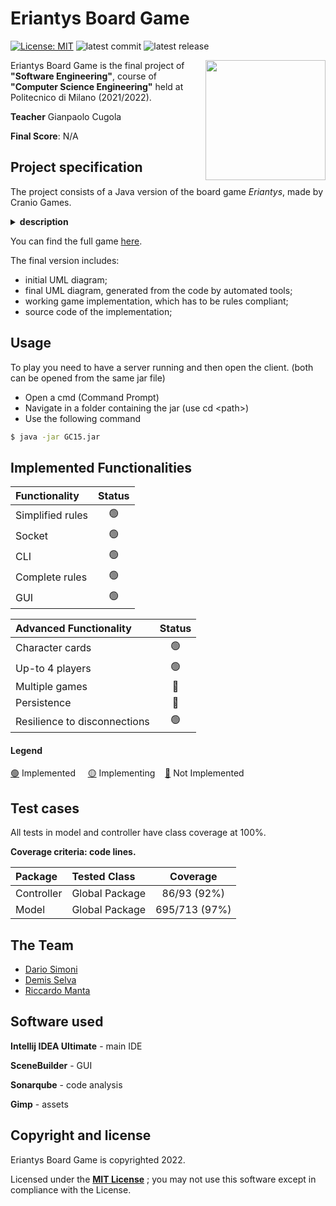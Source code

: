 # Eriantys Board Game
[![License: MIT][license-image]][license]
![latest commit](https://img.shields.io/github/last-commit/Demisu/ing-sw-2022-selva-simoni-manta?color=red)
![latest release](https://img.shields.io/github/v/release/Demisu/ing-sw-2022-selva-simoni-manta?color=green)

<img src="https://i.imgur.com/PFT0MMi.png" width=192px height=192 px align="right" />

Eriantys Board Game is the final project of **"Software Engineering"**, course of **"Computer Science Engineering"** held at Politecnico di Milano (2021/2022).

**Teacher** Gianpaolo Cugola

**Final Score**: N/A

## Project specification
The project consists of a Java version of the board game *Eriantys*, made by Cranio Games.
<details>
<summary><b>description</b></summary>
  
> In a world of floating islands, young magical creatures wish to enter into the great schools of magic.
>   
> Take the role of a school principal in a great challenge, what school will be the most influent? Use wisely your 10 assistants to move students into your dining room and onto the islands and guide Mother Nature on the island where you have more control, she will reward you and let you build a magic tower there!
> Be careful though! The 5 professors define who controls a faction, but they always go where the most students are. Each faction will change their minds frequently and you may lose all your support!
> 
> A light strategy family game in a cute and funny world full of magical creatures, with 12 different characters that change the rules for lots of variants!
  
</details>

You can find the full game [here](https://www.craniocreations.it/prodotto/eriantys/).

The final version includes:
* initial UML diagram;
* final UML diagram, generated from the code by automated tools;
* working game implementation, which has to be rules compliant;
* source code of the implementation;
## Usage
To play you need to have a server running and then open the client.
(both can be opened from the same jar file)
* Open a cmd (Command Prompt)
* Navigate in a folder containing the jar (use cd &lt;path&gt;)
* Use the following command
```sh
$ java -jar GC15.jar
```

## Implemented Functionalities
| Functionality | Status |
|:-----------------------|:------------------------------------:|
| Simplified rules | 🟢 |
| Socket |🟢 |
| CLI | 🟢 |
| Complete rules | 🟢 |
| GUI | 🟢 |

| Advanced Functionality | Status |
|:-----------------------|:------------------------------------:|
| Character cards | 🟢 |
| Up-to 4 players | 🟢 |
| Multiple games | 🔴 |
| Persistence | 🔴 |
| Resilience to disconnections | 🟢 |

#### Legend
[🟢]() Implemented &nbsp;&nbsp;&nbsp;&nbsp;[🟡]() Implementing&nbsp;&nbsp;&nbsp;&nbsp;[🔴]() Not Implemented

## Test cases
All tests in model and controller have class coverage at 100%.

**Coverage criteria: code lines.**

| Package |Tested Class | Coverage |
|:-----------------------|:------------------|:------------------------------------:|
| Controller | Global Package | 86/93 (92%)
| Model | Global Package | 695/713 (97%)

## The Team
* [Dario Simoni](https://github.com/Delath)
* [Demis Selva](https://github.com/Demisu)
* [Riccardo Manta](https://github.com/RicX8)

## Software used
**Intellij IDEA Ultimate** - main IDE 

**SceneBuilder** - GUI

**Sonarqube** - code analysis

**Gimp** - assets

## Copyright and license

Eriantys Board Game is copyrighted 2022.

Licensed under the **[MIT License](https://github.com/Demisu/ing-sw-2022-selva-simoni-manta/blob/main/LICENSE)** ;
you may not use this software except in compliance with the License.

[license]: https://github.com/Demisu/ing-sw-2022-selva-simoni-manta/blob/main/LICENSE
[license-image]: https://img.shields.io/badge/License-MIT-blue.svg
